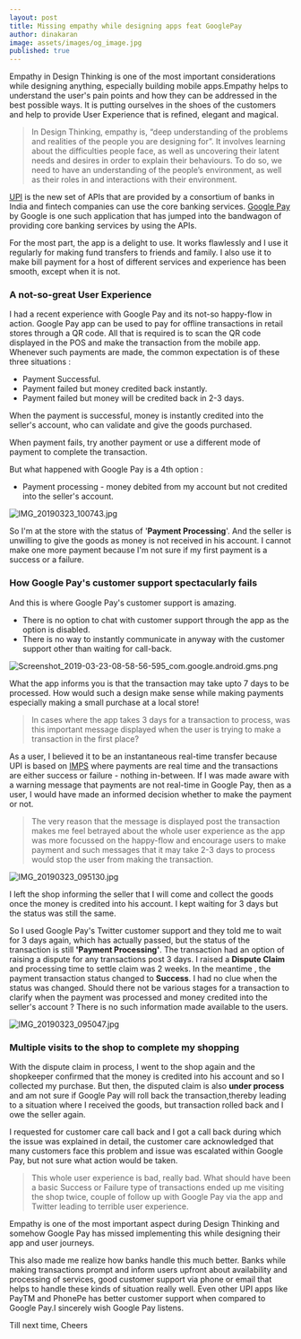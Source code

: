 ```yaml
---
layout: post
title: Missing empathy while designing apps feat GooglePay
author: dinakaran
image: assets/images/og_image.jpg
published: true
---
```

Empathy in Design Thinking is one of the most important considerations while designing anything, especially building mobile apps.Empathy helps to understand the user's pain points and how they can be addressed in the best possible ways. It is putting ourselves in the shoes of the customers and help to provide User Experience that is refined, elegant and magical.

> In Design Thinking, empathy is, “deep understanding of the problems and realities of the people you are designing for”. It involves learning about the difficulties people face, as well as uncovering their latent needs and desires in order to explain their behaviours. To do so, we need to have an understanding of the people’s environment, as well as their roles in and interactions with their environment.


[UPI](https://www.npci.org.in/product-overview/upi-product-overview) is the new set of APIs that are provided by a consortium of banks in India and fintech companies can use the core banking services. [Google Pay](https://pay.google.com/intl/en_in/about/) by Google is one such application that has jumped into the bandwagon of providing core banking services by using the APIs.

For the most part, the app is a delight to use. It works flawlessly and I use it regularly for making fund transfers to friends and family. I also use it to make bill payment for a host of different services and experience has been smooth, except when it is not.

### A not-so-great User Experience 

I had a recent experience with Google Pay and its not-so happy-flow in action. Google Pay app can be used to pay for offline transactions in retail stores through a QR code. All that is required is to scan the QR code displayed in the POS and make the transaction from the mobile app. Whenever such payments are made, the common expectation is of these three situations :

- Payment Successful. 
- Payment failed but money credited back instantly. 
- Payment failed but money will be credited back in 2-3 days.


When the payment is successful, money is instantly credited into the seller's account, who can validate and give the goods purchased.

When payment fails, try another payment or use a different mode of payment to complete the transaction. 

But what happened with Google Pay is a 4th option :

- Payment processing - money debited from my account but not credited into the seller's account.

![IMG_20190323_100743.jpg]({{site.baseurl}}/assets/images/IMG_20190323_100743.jpg)


So I'm at the store with the status of '**Payment Processing**'. And the seller is unwilling to give the goods as money is not received in his account. I cannot make one more payment because I'm not sure if my first payment is a success or a failure.

### How Google Pay's customer support spectacularly fails

And this is where Google Pay's customer support is amazing. 

- There is no option to chat with customer support through the app as the option is disabled.
- There is no way to instantly communicate in anyway with the customer support other than waiting for call-back.

![Screenshot_2019-03-23-08-58-56-595_com.google.android.gms.png]({{site.baseurl}}/assets/images/Screenshot_2019-03-23-08-58-56-595_com.google.android.gms.png)


What the app informs you is that the transaction may take upto 7 days to be processed. How would such a design make sense while making payments especially making a small purchase at a local store!

> In cases where the app takes 3 days for a transaction to process, was this important message displayed when the user is trying to make a transaction in the first place?

As a user, I believed it to be an instantaneous real-time transfer because UPI is based on [IMPS](https://en.wikipedia.org/wiki/Immediate_Payment_Service) where payments are real time and the transactions are either success or failure - nothing in-between. If I was made aware with a warning message that payments are not real-time in Google Pay, then as a user, I would have made an informed decision whether to make the payment or not. 

> The very reason that the message is displayed post the transaction makes me feel betrayed about the whole user experience as the app was more focussed on the happy-flow and encourage users to make payment and such messages that it may take 2-3 days to process would stop the user from making the transaction.

![IMG_20190323_095130.jpg]({{site.baseurl}}/assets/images/IMG_20190323_095130.jpg)


I left the shop informing the seller that I will come and collect the goods once the money is credited into his account. I kept waiting for 3 days but the status was still the same. 

So I used Google Pay's Twitter customer support and they told me to wait for 3 days again, which has actually passed, but the status of the transaction is still **'Payment Processing'**. The transaction had an option of raising a dispute for any transactions post 3 days. I raised a **Dispute Claim** and processing time to settle claim was 2 weeks. In the meantime , the payment transaction status changed to **Success**. I had no clue when the status was changed. Should there not be various stages for a transaction to clarify when the payment was processed and money credited into the seller's account ? There is no such information made available to the users.

![IMG_20190323_095047.jpg]({{site.baseurl}}/assets/images/IMG_20190323_095047.jpg)


### Multiple visits to the shop to complete my shopping

With the dispute claim in  process, I went to the shop again and the shopkeeper confirmed that the money is credited into his account and so I collected my purchase. But then, the disputed claim is also **under process** and am not sure if Google Pay will roll back the transaction,thereby leading to a situation where I received the goods, but transaction rolled back and I owe the seller again.

I requested for customer care call back and I got a call back during which the issue was explained in detail, the customer care acknowledged that many customers face this problem and issue was escalated within Google Pay, but not sure what action would be taken.
> This whole user experience is bad, really bad. What should have been a basic Success or Failure type of transactions ended up me visiting the shop twice, couple of follow up with Google Pay via the app and Twitter leading to terrible user experience.

Empathy is one of the most important aspect during Design Thinking and somehow Google Pay has missed implementing this while designing their app and user journeys. 

This also made me realize how banks handle this much better. Banks while making transactions prompt and inform users upfront about availability and processing of services, good customer support via phone or email that helps to handle these kinds of situation really well. Even other UPI apps like PayTM and PhonePe has better customer support when compared to Google Pay.I sincerely wish Google Pay listens.

Till next time, Cheers
